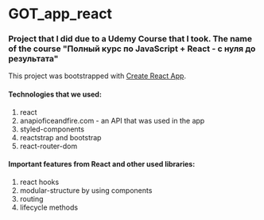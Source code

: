 # GOT_app_react

### Project that I did due to a Udemy Course that I took. The name of the course "Полный курс по JavaScript + React - с нуля до результата"
This project was bootstrapped with [Create React App](https://github.com/facebook/create-react-app).

#### Technologies that we used:
1. react
2. anapioficeandfire.com - an API that was used in the app
3. styled-components
4. reactstrap and bootstrap
5. react-router-dom

#### Important features from React and other used libraries:
1. react hooks
2. modular-structure by using components
3. routing
4. lifecycle methods

